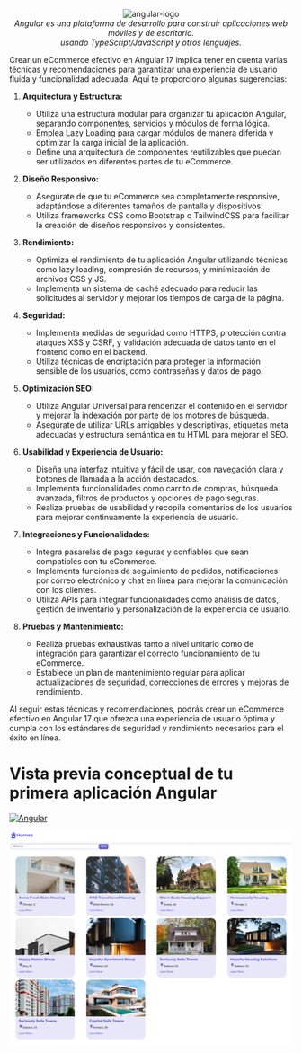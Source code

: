 
<p align="center">
  <img src="adev/src/assets/images/press-kit/angular_icon_gradient.gif" alt="angular-logo" width="120px" height="120px"/>
  <br>
  <em>Angular es una plataforma de desarrollo para construir aplicaciones web móviles y de escritorio.
    <br> usando TypeScript/JavaScript y otros lenguajes.</em>
  <br>
</p>

Crear un eCommerce efectivo en Angular 17 implica tener en cuenta varias técnicas y recomendaciones para garantizar una experiencia de usuario fluida y funcionalidad adecuada. Aquí te proporciono algunas sugerencias:

1. **Arquitectura y Estructura:**
   - Utiliza una estructura modular para organizar tu aplicación Angular, separando componentes, servicios y módulos de forma lógica.
   - Emplea Lazy Loading para cargar módulos de manera diferida y optimizar la carga inicial de la aplicación.
   - Define una arquitectura de componentes reutilizables que puedan ser utilizados en diferentes partes de tu eCommerce.

2. **Diseño Responsivo:**
   - Asegúrate de que tu eCommerce sea completamente responsive, adaptándose a diferentes tamaños de pantalla y dispositivos.
   - Utiliza frameworks CSS como Bootstrap o TailwindCSS para facilitar la creación de diseños responsivos y consistentes.

3. **Rendimiento:**
   - Optimiza el rendimiento de tu aplicación Angular utilizando técnicas como lazy loading, compresión de recursos, y minimización de archivos CSS y JS.
   - Implementa un sistema de caché adecuado para reducir las solicitudes al servidor y mejorar los tiempos de carga de la página.

4. **Seguridad:**
   - Implementa medidas de seguridad como HTTPS, protección contra ataques XSS y CSRF, y validación adecuada de datos tanto en el frontend como en el backend.
   - Utiliza técnicas de encriptación para proteger la información sensible de los usuarios, como contraseñas y datos de pago.

5. **Optimización SEO:**
   - Utiliza Angular Universal para renderizar el contenido en el servidor y mejorar la indexación por parte de los motores de búsqueda.
   - Asegúrate de utilizar URLs amigables y descriptivas, etiquetas meta adecuadas y estructura semántica en tu HTML para mejorar el SEO.

6. **Usabilidad y Experiencia de Usuario:**
   - Diseña una interfaz intuitiva y fácil de usar, con navegación clara y botones de llamada a la acción destacados.
   - Implementa funcionalidades como carrito de compras, búsqueda avanzada, filtros de productos y opciones de pago seguras.
   - Realiza pruebas de usabilidad y recopila comentarios de los usuarios para mejorar continuamente la experiencia de usuario.

7. **Integraciones y Funcionalidades:**
   - Integra pasarelas de pago seguras y confiables que sean compatibles con tu eCommerce.
   - Implementa funciones de seguimiento de pedidos, notificaciones por correo electrónico y chat en línea para mejorar la comunicación con los clientes.
   - Utiliza APIs para integrar funcionalidades como análisis de datos, gestión de inventario y personalización de la experiencia de usuario.

8. **Pruebas y Mantenimiento:**
   - Realiza pruebas exhaustivas tanto a nivel unitario como de integración para garantizar el correcto funcionamiento de tu eCommerce.
   - Establece un plan de mantenimiento regular para aplicar actualizaciones de seguridad, correcciones de errores y mejoras de rendimiento.

Al seguir estas técnicas y recomendaciones, podrás crear un eCommerce efectivo en Angular 17 que ofrezca una experiencia de usuario óptima y cumpla con los estándares de seguridad y rendimiento necesarios para el éxito en línea.

# Vista previa conceptual de tu primera aplicación Angular
[![Angular](https://img.shields.io/badge/angular-%23DD0031.svg?style=for-the-badge&logo=angular&logoColor=white)](https://angular.io/tutorial/first-app#conceptual-preview-of-your-first-angular-app)

![](./Images/homes-app-landing-page.png)
